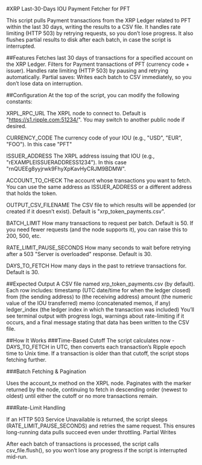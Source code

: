 #XRP Last-30-Days IOU Payment Fetcher for PFT

This script pulls Payment transactions from the XRP Ledger related to PFT within the last 30 days, writing the results to a CSV file. It handles rate limiting (HTTP 503) by retrying requests, so you don’t lose progress. It also flushes partial results to disk after each batch, in case the script is interrupted.

##Features
Fetches last 30 days of transactions for a specified account on the XRP Ledger.
Filters for Payment transactions of PFT (currency code + issuer).
Handles rate limiting (HTTP 503) by pausing and retrying automatically.
Partial saves: Writes each batch to CSV immediately, so you don’t lose data on interruption.

##Configuration
At the top of the script, you can modify the following constants:

XRPL_RPC_URL
The XRPL node to connect to. Default is "https://s1.ripple.com:51234/". You may switch to another public node if desired.

CURRENCY_CODE
The currency code of your IOU (e.g., "USD", "EUR", "FOO"). In this case "PFT"

ISSUER_ADDRESS
The XRPL address issuing that IOU (e.g., "rEXAMPLEISSUERADDRESS1234"). In this case "rnQUEEg8yyjrwk9FhyXpKavHyCRJM9BDMW".

ACCOUNT_TO_CHECK
The account whose transactions you want to fetch. You can use the same address as ISSUER_ADDRESS or a different address that holds the token.

OUTPUT_CSV_FILENAME
The CSV file to which results will be appended (or created if it doesn’t exist). Default is "xrp_token_payments.csv".

BATCH_LIMIT
How many transactions to request per batch. Default is 50. If you need fewer requests (and the node supports it), you can raise this to 200, 500, etc.

RATE_LIMIT_PAUSE_SECONDS
How many seconds to wait before retrying after a 503 "Server is overloaded" response. Default is 30.

DAYS_TO_FETCH
How many days in the past to retrieve transactions for. Default is 30.

##Expected Output
A CSV file named xrp_token_payments.csv (by default).
Each row includes:
timestamp (UTC date/time for when the ledger closed)
from (the sending address)
to (the receiving address)
amount (the numeric value of the IOU transferred)
memo (concatenated memos, if any)
ledger_index (the ledger index in which the transaction was included)
You’ll see terminal output with progress logs, warnings about rate-limiting if it occurs, and a final message stating that data has been written to the CSV file.

##How It Works
###Time-Based Cutoff
The script calculates now - DAYS_TO_FETCH in UTC, then converts each transaction’s Ripple epoch time to Unix time. If a transaction is older than that cutoff, the script stops fetching further.

###Batch Fetching & Pagination

Uses the account_tx method on the XRPL node.
Paginates with the marker returned by the node, continuing to fetch in descending order (newest to oldest) until either the cutoff or no more transactions remain.

###Rate-Limit Handling

If an HTTP 503 Service Unavailable is returned, the script sleeps (RATE_LIMIT_PAUSE_SECONDS) and retries the same request.
This ensures long-running data pulls succeed even under throttling.
Partial Writes

After each batch of transactions is processed, the script calls csv_file.flush(), so you won’t lose any progress if the script is interrupted mid-run.


